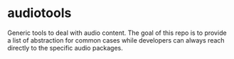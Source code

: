 # audiotools

Generic tools to deal with audio content. The goal of this repo is to provide a
list of abstraction for common cases while developers can always reach directly
to the specific audio packages.
